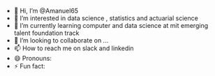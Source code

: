 - 👋 Hi, I’m @Amanuel65
- 👀 I’m interested in data science , statistics and actuarial science
- 🌱 I’m currently learning computer and data science at mit emerging talent foundation track
- 💞️ I’m looking to collaborate on ...
- 📫 How to reach me on slack and linkedin
- 😄 Pronouns:
- ⚡ Fun fact:

<!---
Amanuel65/Amanuel65 is a ✨ special ✨ repository because its `README.md` (this file) appears on your GitHub profile.
You can click the Preview link to take a look at your changes.
--->
